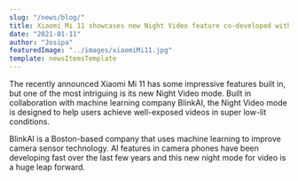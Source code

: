 ```yaml
---
slug: "/news/blog/"
title: Xiaomi Mi 11 showcases new Night Video feature co-developed with BlinkAI
date: "2021-01-11"
author: "Josipa"
featuredImage: "../images/xiaomiMi11.jpg"
template: newsItemsTemplate
---
```

The recently announced Xiaomi Mi 11 has some impressive features built in, but one of the most intriguing is its new Night Video mode. Built in collaboration with machine learning company BlinkAI, the Night Video mode is designed to help users achieve well-exposed videos in super low-lit conditions. 

BlinkAI is a Boston-based company that uses machine learning to improve camera sensor technology. AI features in camera phones have been developing fast over the last few years and this new night mode for video is a huge leap forward. 